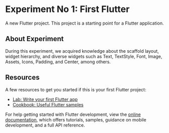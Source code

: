 # Experiment No 1: First Flutter 

A new Flutter project.
This project is a starting point for a Flutter application.

## About Experiment

During this experiment, we acquired knowledge about the scaffold layout, widget hierarchy, and diverse widgets such as Text, TextStyle, Font, Image, Assets, Icons, Padding, and Center, among others.

## Resources
A few resources to get you started if this is your first Flutter project:

- [Lab: Write your first Flutter app](https://docs.flutter.dev/get-started/codelab)
- [Cookbook: Useful Flutter samples](https://docs.flutter.dev/cookbook)

For help getting started with Flutter development, view the
[online documentation](https://docs.flutter.dev/), which offers tutorials,
samples, guidance on mobile development, and a full API reference.
    